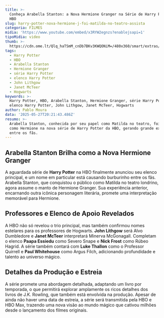 ```yaml
---
title: >-
  Conheça Arabella Stanton: a Nova Hermione Granger na Série de Harry Potter da
  HBO
slug: harry-potter-nova-hermione-j-foi-matilda-no-teatro-assista
categoria: FILMES
midia: 'https://www.youtube.com/embed/x3RYW2egnzs?enablejsapi=1'
tipoMidia: video
thumb: >-
  https://cdn.ome.lt/Qlq_haTSmM_cnDb7BKv3KWQONiM=/480x360/smart/extras/conteudos/arabella-stanton-hermione-matilda.png
tags:
  - Harry Potter
  - HBO
  - Arabella Stanton
  - Hermione Granger
  - série Harry Potter
  - elenco Harry Potter
  - John Lithgow
  - Janet McTeer
  - Hogwarts
keywords: >-
  Harry Potter, HBO, Arabella Stanton, Hermione Granger, série Harry Potter,
  elenco Harry Potter, John Lithgow, Janet McTeer, Hogwarts
author: Pablo Moura
data: '2025-05-27T20:21:43.486Z'
resumo: >-
  Arabella Stanton, conhecida por seu papel como Matilda no teatro, foi escalada
  como Hermione na nova série de Harry Potter da HBO, gerando grande expectativa
  entre os fãs.
---
```


## Arabella Stanton Brilha como a Nova Hermione Granger

A aguardada série de **Harry Potter** na HBO finalmente anunciou seu elenco principal, e um nome em particular está causando burburinho entre os fãs. Arabella Stanton, que conquistou o público como Matilda no teatro londrino, agora assume o manto de Hermione Granger. Sua experiência anterior, encarnando outra icônica personagem literária, promete uma interpretação memorável para Hermione.

## Professores e Elenco de Apoio Revelados

A HBO não só revelou o trio principal, mas também confirmou nomes estelares para os professores de Hogwarts. **John Lithgow** será Alvo Dumbledore e **Janet McTeer** interpretará Minerva McGonagall. Completam o elenco **Paapa Essiedu** como Severo Snape e **Nick Frost** como Rúbeo Hagrid. A série também contará com **Luke Thallon** como o Professor Quirrell e **Paul Whitehouse** como Argus Filch, adicionando profundidade e talento ao universo mágico.

## Detalhes da Produção e Estreia

A série promete uma abordagem detalhada, adaptando um livro por temporada, o que permitirá explorar amplamente os ricos detalhes dos livros de J.K. Rowling, que também está envolvida na produção. Apesar de ainda não haver uma data de estreia, a série será transmitida pela HBO e HBO Max, trazendo uma nova visão ao mundo mágico que cativou milhões desde o lançamento dos filmes originais.
